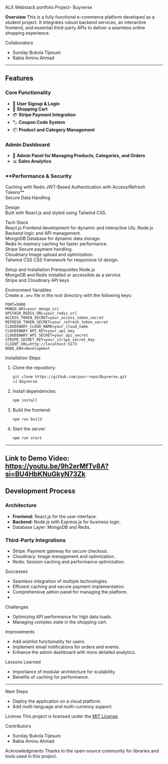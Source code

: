 ALX Webstack portfolio Project-
Buyverse

**Overview** 
This is a fully functional e-commerce platform developed as a student project. It integrates robust backend services, an interactive frontend, and essential third-party APIs to deliver a seamless online shopping experience.  

Collaborators
- Sunday Bukola Tijesuni  
- Rabia Aminu Ahmad 

---

## **Features**  
### **Core Functionality**  
- 📝 **User Signup & Login**  
- 🛒 **Shopping Cart**  
- 💳 **Stripe Payment Integration**  
- 🏷️ **Coupon Code System**  
- 📦 **Product and Category Management**  

### **Admin Dashboard**  
- 👑 **Admin Panel for Managing Products, Categories, and Orders**  
- 📊 **Sales Analytics**  

### **Performance & Security
Caching with Redis 
JWT-Based Authentication with Access/Refresh Tokens**  
Secure Data Handling  

Design  
Built with React.js and styled using Tailwind CSS.  

Tech Stack  
React.js      Frontend development for dynamic and interactive UIs. 
Node.js        Backend logic and API management.                 
MongoDB        Database for dynamic data storage.                
Redis          In-memory caching for faster performance.         
Stripe         Secure payment handling.                          
Cloudinary     Image upload and optimization.                    
Tailwind CSS   CSS framework for responsive UI design.          

Setup and Installation
Prerequisites
Node.js  
MongoDB and Redis installed or accessible as a service  
Stripe and Cloudinary API keys  

Environment Variables  
Create a `.env` file in the root directory with the following keys:  
```env
PORT=5000
MONGO_URI=your_mongo_uri
UPSTASH_REDIS_URL=your_redis_url
ACCESS_TOKEN_SECRET=your_access_token_secret
REFRESH_TOKEN_SECRET=your_refresh_token_secret
CLOUDINARY_CLOUD_NAME=your_cloud_name
CLOUDINARY_API_KEY=your_api_key
CLOUDINARY_API_SECRET=your_api_secret
STRIPE_SECRET_KEY=your_stripe_secret_key
CLIENT_URL=http://localhost:5173
NODE_ENV=development
```

Installation Steps  
1. Clone the repository:  
   ```bash
   git clone https://github.com/your-repo/Buyverse.git
   cd Buyverse
   ```  
2. Install dependencies:  
   ```bash
   npm install
   ```  
3. Build the frontend:  
   ```bash
   npm run build
   ```  
4. Start the server:  
   ```bash
   npm run start
   ```

---
**Link to Demo Video:**
https://youtu.be/9h2erMfTv8A?si=BU4HbKNuGkyN73Zk
---
## **Development Process**
### **Architecture**  
- **Frontend:** React.js for the user interface.  
- **Backend:** Node.js with Express.js for business logic.  
- Database Layer: MongoDB and Redis.  

### **Third-Party Integrations**  
- Stripe: Payment gateway for secure checkout.  
- Cloudinary: Image management and optimization.  
- Redis: Session caching and performance optimization.

Successes
- Seamless integration of multiple technologies.  
- Efficient caching and secure payment implementation.  
- Comprehensive admin panel for managing the platform.
- 
Challenges
- Optimizing API performance for high data loads.  
- Managing complex state in the shopping cart.  

Improvements
- Add wishlist functionality for users.  
- Implement email notifications for orders and events.  
- Enhance the admin dashboard with more detailed analytics.

Lessons Learned
- Importance of modular architecture for scalability.  
- Benefits of caching for performance.  

---

Next Steps
- Deploy the application on a cloud platform.  
- Add multi-language and multi-currency support.  


 License
This project is licensed under the [MIT License](LICENSE).  

Contributors
- Sunday Bukola Tijesuni  
- Rabia Aminu Ahmad

Acknowledgments
Thanks to the open-source community for libraries and tools used in this project.  
